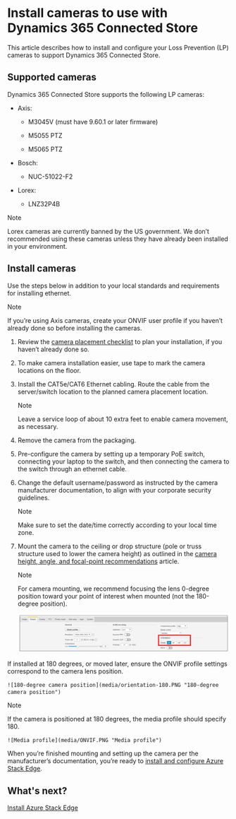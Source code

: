 
# Install cameras to use with Dynamics 365 Connected Store

This article describes how to install and configure your Loss Prevention (LP) cameras to support Dynamics 365 Connected Store.

## Supported cameras

Dynamics 365 Connected Store supports the following LP cameras:

- Axis:

   - M3045V (must have 9.60.1 or later firmware)
   
   - M5055 PTZ
   
   - M5065 PTZ
   
- Bosch:

   - NUC-51022-F2
   
- Lorex:

   - LNZ32P4B

> [!NOTE]
> Lorex cameras are currently banned by the US government. We don’t recommended using these cameras unless they have already been installed in your environment.

## Install cameras 	

Use the steps below in addition to your local standards and requirements for installing ethernet.

> [!NOTE]
> If you’re using Axis cameras, create your ONVIF user profile if you haven’t already done so before installing the cameras.

1. Review the [camera placement checklist](camera-placement-checklist.md) to plan your installation, if you haven’t already done so.

2. To make camera installation easier, use tape to mark the camera locations on the floor.

3. Install the CAT5e/CAT6 Ethernet cabling. Route the cable from the server/switch location to the planned camera placement location.

    > [!NOTE] 
    > Leave a service loop of  about 10 extra feet to enable camera movement, as necessary.
    
4.	Remove the camera from the packaging.

5.	Pre-configure the camera by setting up a temporary PoE switch, connecting your laptop to the switch, and then connecting the camera to the switch through an ethernet cable.

6.	Change the default username/password as instructed by the camera manufacturer documentation, to align with your corporate security guidelines.

    > [!NOTE] 
    > Make sure to set the date/time correctly according to your local time zone.
  
7.	Mount the camera to the ceiling or drop structure (pole or truss structure used to lower the camera height) as outlined in the [camera height, angle, and focal-point recommendations](camera-placement-recommendations.md) article.

    > [!NOTE] 
    > For camera mounting, we recommend focusing the lens 0-degree position toward your point of interest when mounted (not the 180-degree position).
   
    ![O-degree camera position](media/orientation-0.PNG "0-degree camera position")
 
   If installed at 180 degrees, or moved later, ensure the ONVIF profile settings correspond to the camera lens position. 
   
    ![180-degree camera position](media/orientation-180.PNG "180-degree camera position")
 
   > [!NOTE]  
   > If the camera is positioned at 180 degrees, the media profile should specify 180.
   
    ![Media profile](media/ONVIF.PNG "Media profile")
 
When you’re finished mounting and setting up the camera per the manufacturer’s documentation, you’re ready to [install and configure Azure Stack Edge](ase-install.md).

## What's next?

[Install Azure Stack Edge](ase-install.md)

